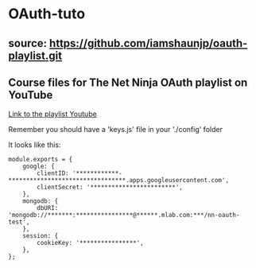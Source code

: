 # OAuth-tuto

## source: https://github.com/iamshaunjp/oauth-playlist.git

## Course files for The Net Ninja OAuth playlist on YouTube

[Link to the playlist Youtube](https://www.youtube.com/playlist?list=PL4cUxeGkcC9jdm7QX143aMLAqyM-jTZ2x "Link to the playlist 'Youtube'")



Remember you should have a 'keys.js' file in your './config' folder
 
It looks like this: 

``` 
module.exports = {
	google: {
		clientID: '************-*********************************.apps.googleusercontent.com',
		clientSecret: '************************',
	},
	mongodb: {
		dbURI: 'mongodb://*******:****************@******.mlab.com:***/nn-oauth-test',
	},
	session: {
		cookieKey: '****************',
	},
};
```
